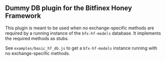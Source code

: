 ## Dummy DB plugin for the Bitfinex Honey Framework

This plugin is meant to be used when no exchange-specific methods are required by a running instance of the `bfx-hf-models` database. It implements the required methods as stubs.

See `examples/basic_hf_db.js` to get a `bfx-hf-models` instance running with no exchange-specific methods.
